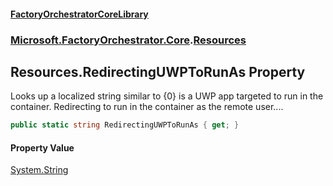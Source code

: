 #### [FactoryOrchestratorCoreLibrary](./FactoryOrchestratorCoreLibrary.md 'FactoryOrchestratorCoreLibrary')
### [Microsoft.FactoryOrchestrator.Core](./Microsoft-FactoryOrchestrator-Core.md 'Microsoft.FactoryOrchestrator.Core').[Resources](./Microsoft-FactoryOrchestrator-Core-Resources.md 'Microsoft.FactoryOrchestrator.Core.Resources')
## Resources.RedirectingUWPToRunAs Property
Looks up a localized string similar to {0} is a UWP app targeted to run in the container. Redirecting to run in the container as the remote user....  
```csharp
public static string RedirectingUWPToRunAs { get; }
```
#### Property Value
[System.String](https://docs.microsoft.com/en-us/dotnet/api/System.String 'System.String')  
